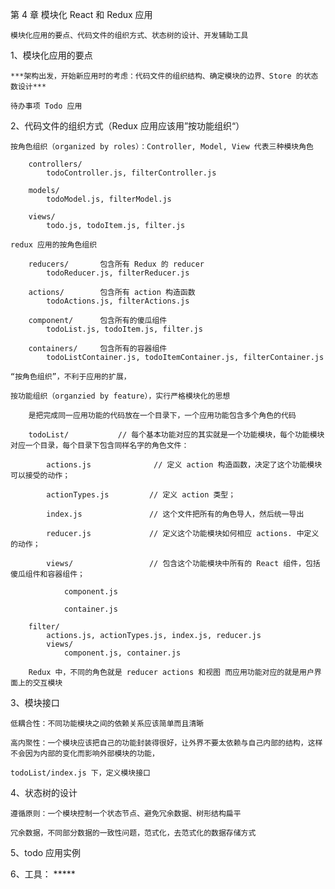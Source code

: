 第 4 章 模块化 React 和 Redux 应用

    模块化应用的要点、代码文件的组织方式、状态树的设计、开发辅助工具

1、模块化应用的要点

    ***架构出发，开始新应用时的考虑：代码文件的组织结构、确定模块的边界、Store 的状态数设计***

    待办事项 Todo 应用

2、代码文件的组织方式（Redux 应用应该用”按功能组织“）

    按角色组织（organized by roles）：Controller, Model, View 代表三种模块角色

        controllers/
            todoController.js, filterController.js

        models/
            todoModel.js, filterModel.js

        views/
            todo.js, todoItem.js, filter.js

    redux 应用的按角色组织

        reducers/       包含所有 Redux 的 reducer
            todoReducer.js, filterReducer.js

        actions/        包含所有 action 构造函数
            todoActions.js, filterActions.js

        component/      包含所有的傻瓜组件
            todoList.js, todoItem.js, filter.js

        containers/     包含所有的容器组件
            todoListContainer.js, todoItemContainer.js, filterContainer.js

    “按角色组织”，不利于应用的扩展，

    按功能组织（organzied by feature），实行严格模块化的思想

        是把完成同一应用功能的代码放在一个目录下，一个应用功能包含多个角色的代码

        todoList/           // 每个基本功能对应的其实就是一个功能模块，每个功能模块对应一个目录，每个目录下包含同样名字的角色文件：

            actions.js              // 定义 action 构造函数，决定了这个功能模块可以接受的动作；

            actionTypes.js         // 定义 action 类型；

            index.js               // 这个文件把所有的角色导人，然后统一导出

            reducer.js             // 定义这个功能模块如何相应 actions. 中定义的动作；

            views/                 // 包含这个功能模块中所有的 React 组件，包括傻瓜组件和容器组件；

                component.js

                container.js

        filter/
            actions.js, actionTypes.js, index.js, reducer.js
            views/
                component.js, container.js

        Redux 中，不同的角色就是 reducer actions 和视图 而应用功能对应的就是用户界面上的交互模块

3、模块接口

    低耦合性：不同功能模块之间的依赖关系应该简单而且清晰

    高内聚性：一个模块应该把自己的功能封装得很好，让外界不要太依赖与自己内部的结构，这样不会因为内部的变化而影响外部模块的功能，

    todoList/index.js 下，定义模块接口

4、状态树的设计

    遵循原则：一个模块控制一个状态节点、避免冗余数据、树形结构扁平

    冗余数据，不同部分数据的一致性问题，范式化，去范式化的数据存储方式

5、todo 应用实例    

6、工具：
    *****
